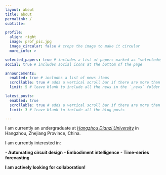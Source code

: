 ```yaml
---
layout: about
title: about
permalink: /
subtitle: 

profile:
  align: right
  image: prof_pic.jpg
  image_circular: false # crops the image to make it circular
  more_info: >

selected_papers: true # includes a list of papers marked as "selected={true}"
social: true # includes social icons at the bottom of the page

announcements:
  enabled: true # includes a list of news items
  scrollable: true # adds a vertical scroll bar if there are more than 3 news items
  limit: 5 # leave blank to include all the news in the `_news` folder

latest_posts:
  enabled: true
  scrollable: true # adds a vertical scroll bar if there are more than 3 new posts items
  limit: 3 # leave blank to include all the blog posts

---
```


I am currently an undergraduate at *[Hangzhou Dianzi University](https://www.hdu.edu.cn/)* in Hangzhou, Zhejiang Province, China.

I am currently interested in:

**- Automating circuit design**
**- Embodiment intelligence**
**- Time-series forecasting**

**I am actively looking for collaboration!**
